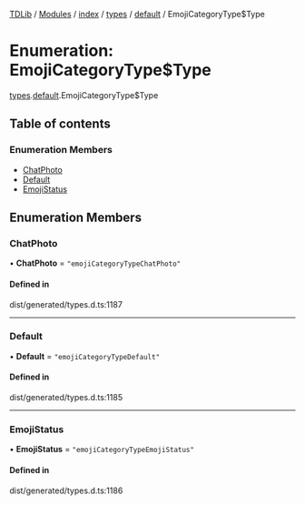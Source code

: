[TDLib](../README.md) / [Modules](../modules.md) / [index](../modules/index.md) / [types](../modules/index.types.md) / [default](../modules/index.types.default.md) / EmojiCategoryType$Type

# Enumeration: EmojiCategoryType$Type

[types](../modules/index.types.md).[default](../modules/index.types.default.md).EmojiCategoryType$Type

## Table of contents

### Enumeration Members

- [ChatPhoto](index.types.default.EmojiCategoryType_Type.md#chatphoto)
- [Default](index.types.default.EmojiCategoryType_Type.md#default)
- [EmojiStatus](index.types.default.EmojiCategoryType_Type.md#emojistatus)

## Enumeration Members

### ChatPhoto

• **ChatPhoto** = ``"emojiCategoryTypeChatPhoto"``

#### Defined in

dist/generated/types.d.ts:1187

___

### Default

• **Default** = ``"emojiCategoryTypeDefault"``

#### Defined in

dist/generated/types.d.ts:1185

___

### EmojiStatus

• **EmojiStatus** = ``"emojiCategoryTypeEmojiStatus"``

#### Defined in

dist/generated/types.d.ts:1186
